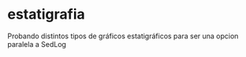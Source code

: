# estatigrafia
Probando distintos tipos de gráficos estatigráficos para ser una opcion paralela a SedLog
